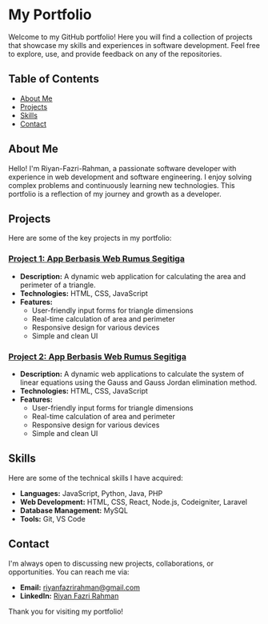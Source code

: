 # My Portfolio

Welcome to my GitHub portfolio! Here you will find a collection of projects that showcase my skills and experiences in software development.
Feel free to explore, use, and provide feedback on any of the repositories.

## Table of Contents

- [About Me](#about-me)
- [Projects](#projects)
- [Skills](#skills)
- [Contact](#contact)

## About Me

Hello! I'm Riyan-Fazri-Rahman, a passionate software developer with experience in web development and software engineering.
I enjoy solving complex problems and continuously learning new technologies. This portfolio is a reflection of my journey and growth as a developer.

## Projects

Here are some of the key projects in my portfolio:

### [Project 1: App Berbasis Web Rumus Segitiga](https://riyanfazrirahman.github.io/project-revou/luas-segitiga.html)

- **Description:** A dynamic web application for calculating the area and perimeter of a triangle.
- **Technologies:** HTML, CSS, JavaScript
- **Features:**
  - User-friendly input forms for triangle dimensions
  - Real-time calculation of area and perimeter
  - Responsive design for various devices
  - Simple and clean UI

### [Project 2: App Berbasis Web Rumus Segitiga](https://riyanfazrirahman.github.io/code-numerik/eliminasi-gauss-.html)

- **Description:** A dynamic web applications to calculate the system of linear equations using the Gauss and Gauss Jordan elimination method.
- **Technologies:** HTML, CSS, JavaScript
- **Features:**
  - User-friendly input forms for triangle dimensions
  - Real-time calculation of area and perimeter
  - Responsive design for various devices
  - Simple and clean UI

## Skills

Here are some of the technical skills I have acquired:

- **Languages:** JavaScript, Python, Java, PHP
- **Web Development:** HTML, CSS, React, Node.js, Codeigniter, Laravel
- **Database Management:** MySQL
- **Tools:** Git, VS Code

## Contact

I'm always open to discussing new projects, collaborations, or opportunities. You can reach me via:

- **Email:** [riyanfazrirahman@gmail.com](mailto:riyanfazrirahman@gmail.com)
- **LinkedIn:** [Riyan Fazri Rahman](https://www.linkedin.com/in/riyan-fazri-rahman-1589152b0)

Thank you for visiting my portfolio!
